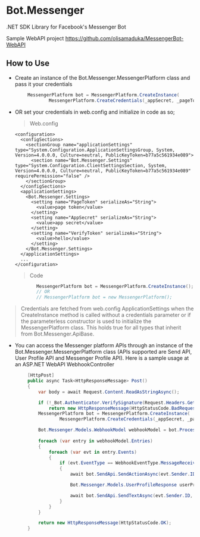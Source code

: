# Bot.Messenger
.NET SDK Library for Facebook's Messenger Bot

Sample WebAPI project https://github.com/olisamaduka/MessengerBot-WebAPI

## How to Use

- Create an instance of the Bot.Messenger.MessengerPlatform class and pass it your credentials

```csharp
        MessengerPlatform bot = MessengerPlatform.CreateInstance(
                MessengerPlatform.CreateCredentials(_appSecret, _pageToken, _verifyToken));
```

- OR set your credentials in web.config and initialize in code as so;

    > Web.config

    ```markup
    <configuration>
      <configSections>
        <sectionGroup name="applicationSettings" type="System.Configuration.ApplicationSettingsGroup, System, Version=4.0.0.0, Culture=neutral, PublicKeyToken=b77a5c561934e089">
          <section name="Bot.Messenger.Settings" type="System.Configuration.ClientSettingsSection, System, Version=4.0.0.0, Culture=neutral, PublicKeyToken=b77a5c561934e089" requirePermission="false" />
        </sectionGroup>
      </configSections>
      <applicationSettings>
        <Bot.Messenger.Settings>
          <setting name="PageToken" serializeAs="String">
            <value>page token</value>
          </setting>
          <setting name="AppSecret" serializeAs="String">
            <value>app secret</value>
          </setting>
          <setting name="VerifyToken" serializeAs="String">
            <value>hello</value>
          </setting>
        </Bot.Messenger.Settings>
      </applicationSettings>
      ...
    </configuration>
    ```

  > Code

    ```csharp
            MessengerPlatform bot = MessengerPlatform.CreateInstance();
            // OR
            // MessengerPlatform bot = new MessengerPlatform();
    ```

> Credentials are fetched from web.config ApplicationSettings when the CreateInstance method is called without a credentials parameter or if the parameterless constructor is used to initialize the MessengerPlatform class. This holds true for all types that inherit from Bot.Messenger.ApiBase.
>

- You can access the Messenger platform APIs through an instance of the Bot.Messenger.MessengerPlatform class (APIs supported are Send API, User Profile API and Messenger Profile API).  Here is a sample usage at an ASP.NET WebAPI WebhookController 

```csharp
        [HttpPost]
        public async Task<HttpResponseMessage> Post()
        {
            var body = await Request.Content.ReadAsStringAsync();

            if (!_Bot.Authenticator.VerifySignature(Request.Headers.GetValues("X-Hub-Signature").FirstOrDefault(), body))
                return new HttpResponseMessage(HttpStatusCode.BadRequest);
            MessengerPlatform bot = MessengerPlatform.CreateInstance(
                    MessengerPlatform.CreateCredentials(_appSecret, _pageToken, _verifyToken));

            Bot.Messenger.Models.WebhookModel webhookModel = bot.ProcessWebhookRequest(body);
            
            foreach (var entry in webhookModel.Entries)
            {
                foreach (var evt in entry.Events)
                {                
                    if (evt.EventType == WebhookEventType.MessageReceivedCallback)
                    {
                        await bot.SendApi.SendActionAsync(evt.Sender.ID, SenderAction.typing_on);

                        Bot.Messenger.Models.UserProfileResponse userProfileRsp = await bot.UserProfileApi.GetUserProfileAsync(evt.Sender.ID);

                        await bot.SendApi.SendTextAsync(evt.Sender.ID, $"Hello {userProfileRsp?.FirstName} :)");
                    }
                }
            }

            return new HttpResponseMessage(HttpStatusCode.OK);
        }
```




